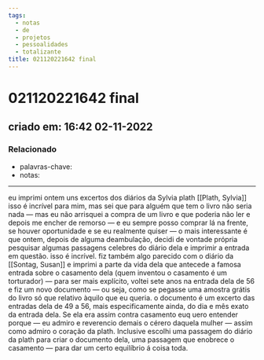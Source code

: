 ```yaml
---
tags:
  - notas
  - de
  - projetos
  - pessoalidades
  - totalizante
title: 021120221642 final
---
```

# 021120221642 final
## criado em: 16:42 02-11-2022

### Relacionado
- palavras-chave: 
- notas: 
---
eu imprimi ontem uns excertos dos diários da Sylvia plath [[Plath, Sylvia]]
isso é incrível para mim, mas sei que para alguém que tem o livro não seria nada — mas eu não arrisquei a compra de um livro e que poderia não ler e depois me encher de remorso — e eu sempre posso comprar lá na frente, se houver oportunidade e se eu realmente quiser — o mais interessante é que ontem, depois de alguma deambulação, decidi de vontade própria pesquisar algumas passagens celebres do diário dela e imprimir a entrada em questão. isso é incrível. 
fiz também algo parecido com o diário da [[Sontag, Susan]] e imprimi a parte da vida dela que antecede a famosa entrada sobre o casamento dela (quem inventou o casamento é um torturador) — para ser mais explícito, voltei sete anos na entrada dela de 56 e fiz um novo documento — ou seja, como se pegasse uma amostra grátis do livro só que relativo àquilo que eu queria. o documento é um excerto das entradas dela de 49 a 56, mais especificamente ainda, do dia e mês exato da entrada dela. Se ela era assim contra casamento euq uero entender porque — eu admiro e reverencio demais o cérero daquela mulher — assim como admiro o coração da plath. Inclusive escolhi uma passagem do diário da plath para criar o documento dela, uma passagem que enobrece o casamento — para dar um certo equilíbrio á coisa toda. 